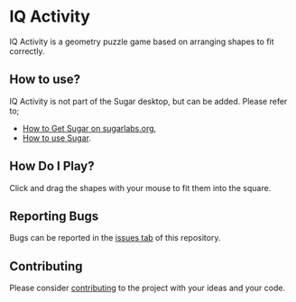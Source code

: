 
IQ Activity
===========


IQ Activity is a geometry puzzle game based on arranging shapes to fit correctly.



How to use?
-----------

IQ Activity is not part of the Sugar desktop, but can be added. Please refer to;

* [How to Get Sugar on sugarlabs.org](https://sugarlabs.org/),
* [How to use Sugar](https://help.sugarlabs.org/).


How Do I Play?
-------------

Click and drag the shapes with your mouse to fit them into the square.




Reporting Bugs
--------------

Bugs can be reported in the
[issues tab](https://github.com/sugarlabs/jump/issues)
of this repository.

Contributing
------------

Please consider [contributing](https://github.com/sugarlabs/sugar-docs/blob/master/src/contributing.md) to the project with your ideas and your code.
